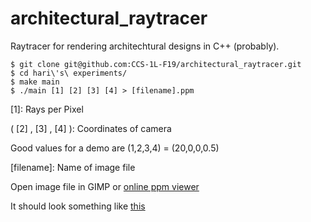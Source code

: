 # architectural_raytracer
Raytracer for rendering architechtural designs in C++ (probably).

```
$ git clone git@github.com:CCS-1L-F19/architectural_raytracer.git
$ cd hari\'s\ experiments/
$ make main
$ ./main [1] [2] [3] [4] > [filename].ppm
```
[1]: Rays per Pixel

( [2] , [3] , [4] ): Coordinates of camera

Good values for a demo are (1,2,3,4) = (20,0,0,0.5)

[filename]: Name of image file

Open image file in GIMP or [online ppm viewer](http://paulcuth.me.uk/netpbm-viewer/)

It should look something like [this](https://imgur.com/a/0gUIdTs)
